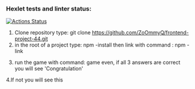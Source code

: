 ### Hexlet tests and linter status:
[![Actions Status](https://github.com/ZoOmmyQ/frontend-project-44/actions/workflows/hexlet-check.yml/badge.svg)](https://github.com/ZoOmmyQ/frontend-project-44/actions)
1. Clone repository  type: git clone https://github.com/ZoOmmyQ/frontend-project-44.git
2. in the root of a project type: npm -install
then link with command : npm -link
<script async id="asciicast-dOTnGrz4v3b36sGnyl4qMJE2n" src="https://asciinema.org/a/dOTnGrz4v3b36sGnyl4qMJE2n.js"></script>
3. run the game with command: game even, if all 3 answers are correct you will see 'Congratulation'
<script async id="asciicast-lLjCI4D2DHpnfOGy6VPt71Qt9" src="https://asciinema.org/a/lLjCI4D2DHpnfOGy6VPt71Qt9.js"></script>
4.If not you will see this
<script async id="asciicast-ohTaXTJgRu1MS2II6TvdZMoun" src="https://asciinema.org/a/ohTaXTJgRu1MS2II6TvdZMoun.js"></script>

